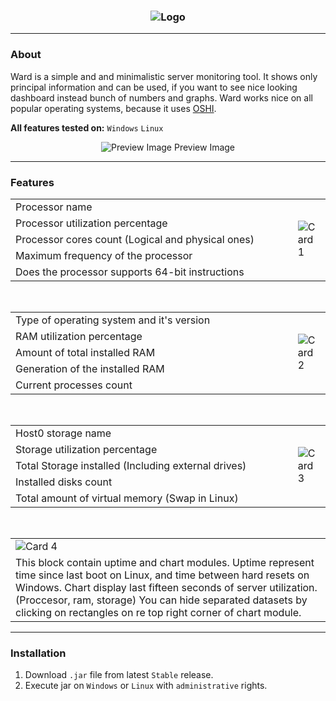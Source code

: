 <h3 align = "center">
    <img src = "https://steamuserimages-a.akamaihd.net/ugc/1012690662470353073/FC58F696881C05DF43E3D45E707E2A35E9176E91/" alt = "Logo" />
</h3>

---

### About

Ward is a simple and and minimalistic server monitoring tool. 
It shows only principal information and can be used, if you want to see nice looking dashboard instead bunch of numbers and graphs.
Ward works nice on all popular operating systems, because it uses [OSHI](https://github.com/oshi/oshi).

**All features tested on:** `Windows` `Linux`

<p align = "center">
    <img src = "https://steamuserimages-a.akamaihd.net/ugc/1183831643851277781/BCE7498C9939D94CB871359DAF95F35B2CF90ED3/" alt = "Preview Image" />
    <h7 align = "center">Preview Image</h7>
</p>

---

### Features

<table>
    <tr>
        <td width = "600.5">Processor name</td>
        <td rowspan = "5">
            <img src = "https://steamuserimages-a.akamaihd.net/ugc/1183831643851282360/403FDEBFCF7D1FF0F69EB5278A61D4E20845DB7A/" alt = "Card 1" align = "center" />
        </td>
    </tr>
    <tr>
        <td>Processor utilization percentage</td>
    </tr>
    <tr>
        <td>Processor cores count (Logical and physical ones)</td>
    </tr>
    <tr>
        <td>Maximum frequency of the processor</td>
    </tr>
    <tr>
        <td>Does the processor supports 64-bit instructions</td>
    </tr>
</table>

<br>

<table>
    <tr>
        <td width = "600.5">Type of operating system and it's version</td>
        <td rowspan = "5">
            <img src = "https://steamuserimages-a.akamaihd.net/ugc/1183831643851285796/144BB74471806F12E742CD82F8FF2756F30E4683/" alt = "Card 2" align = "center" />
        </td>
    </tr>
    <tr>
        <td>RAM utilization percentage</td>
    </tr>
    <tr>
        <td>Amount of total installed RAM</td>
    </tr>
    <tr>
        <td>Generation of the installed RAM</td>
    </tr>
    <tr>
        <td>Current processes count</td>
    </tr>
</table>

<br>

<table>
    <tr>
        <td width = "600.5">Host0 storage name</td>
        <td rowspan = "5">
            <img src = "https://steamuserimages-a.akamaihd.net/ugc/1183831643851289616/A01554173BC78C5AF030573F8572B53E00CF5EFD/" alt = "Card 3" align = "center" />
        </td>
    </tr>
    <tr>
        <td>Storage utilization percentage</td>
    </tr>
    <tr>
        <td>Total Storage installed (Including external drives)</td>
    </tr>
    <tr>
        <td>Installed disks count</td>
    </tr>
    <tr>
        <td>Total amount of virtual memory (Swap in Linux)</td>
    </tr>
</table>

<br>

<table>
    <tr>
        <td width = "916.5">
            <img src = "https://steamuserimages-a.akamaihd.net/ugc/1183831643851293102/5E0B6FB960A45E5397102326BDCD6035E96A23EA/" alt = "Card 4" align = "center" />
        </td>
    </tr>
    <tr>
        <td>
            This block contain uptime and chart modules. Uptime represent time since last boot on Linux, and time between hard resets on Windows.
            Chart display last fifteen seconds of server utilization. (Proccesor, ram, storage)
            You can hide separated datasets by clicking on rectangles on re top right corner of chart module.
        </td>
    </tr>
</table>

---

### Installation
1. Download `.jar` file from latest `Stable` release.
2. Execute jar on `Windows` or `Linux` with `administrative` rights.
